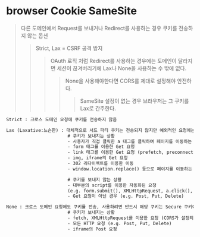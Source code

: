 # browser Cookie SameSite

> 다른 도메인에서 Request를 보내거나 Redirect를 사용하는 경우 쿠키를 전송하지 않는 옵션
>
> > Strict, Lax = CSRF 공격 방지
> >
> > > OAuth 로직 처럼 Redirect를 사용하는 경우에는 도메인이 달라지면 세션이 끊겨버리기에 Lax나 None을 사용하는 수 밖에 없다.
> > >
> > > > None을 사용해야한다면 CORS를 제대로 설정해야 안전하다.
> > > >
> > > > > SameSite 설정이 없는 경우 브라우저는 그 쿠키를 Lax로 간주한다.

```txt
Strict : 크로스 도메인 요청에 쿠키를 전송하지 않음

Lax (Laxative:느슨한) : 대체적으로 서드 파티 쿠키는 전송되지 않지만 예외적인 요청에는 전송
                       # 쿠키가 보내지는 상황
                       - 사용자가 직접 클릭한 a 태그를 클릭하여 페이지를 이동하는 경우 (Get 요청)
                       - form 태그를 이용한 Get 요청
                       - link 태그를 이용한 Get 요청 (prefetch, preconnect 등)
                       - img, iframe의 Get 요청
                       - 302 리다이렉트를 이용한 이동
                       - window.location.replace() 등으로 페이지를 이동하는 경우

                       # 쿠키를 보내지 않는 상황
                       - 대부분의 script를 이용한 자동화된 요청
                       (e.g. form.submit(), XMLHttpRequest, a.click(), window.open())
                       - Get 요청이 아닌 경우 (e.g. Post, Put, Delete)

None : 크로스 도메인 요청에도 쿠키를 전송, 사용하려면 반드시 해당 쿠키는 Secure 쿠키여야한다.
                       # 쿠키가 보내지는 상황
                       - fetch, XMLHttpRequest를 이용한 요청 (CORS가 설정되어 있고, withCredentials가 true인 경우, 사이트도 https여야함)
                       - 모든 HTTP 요청 (e.g. Post, Put, Delete)
                       - iframe의 Post 요청
```
